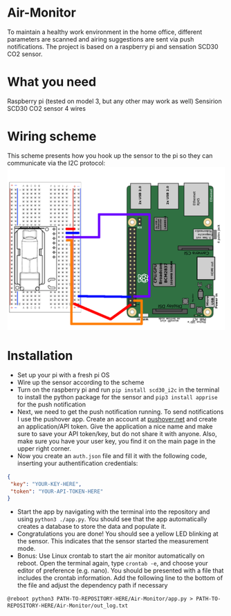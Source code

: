 # Air-Monitor
To maintain a healthy work environment in the home office, different parameters are scanned and airing suggestions are sent via push notifications. The project is based on a raspberry pi and sensation SCD30 CO2 sensor.

# What you need
Raspberry pi (tested on model 3, but any other may work as well)
Sensirion SCD30 CO2 sensor
4 wires 

# Wiring scheme
This scheme presents how you hook up the sensor to the pi so they can communicate via the I2C protocol:
![](./images/Wiring_pi.png)

# Installation
* Set up your pi with a fresh pi OS 
* Wire up the sensor according to the scheme
* Turn on the raspberry pi and run `pip install scd30_i2c` in the terminal to install the python package for the sensor and `pip3 install apprise` for the push notification
* Next, we need to get the push notification running. To send notifications I use the pushover app. Create an account at [pushover.net](https://pushover.net) and create an application/API token. Give the application a nice name and make sure to save your API token/key, but do not share it with anyone. Also, make sure you have your user key, you find it on the main page in the upper right corner.
* Now you create an `auth.json` file and fill it with the following code, inserting your authentification credentials:
```json
{
 "key": "YOUR-KEY-HERE",
 "token": "YOUR-API-TOKEN-HERE"
}
```
* Start the app by navigating with the terminal into the repository and using  `python3 ./app.py`. You should see that the app automatically creates a database to store the data and populate it.
* Congratulations you are done! You should see a yellow LED blinking at the sensor. This indicates that the sensor started the measurement mode.
* Bonus: Use Linux crontab to start the air monitor automatically on reboot. Open the terminal again, type `crontab -e`, and choose your editor of preference (e.g. nano). You should be presented with a file that includes the crontab information. Add the following line to the bottom of the file and adjust the dependency path if necessary 
``` 
@reboot python3 PATH-TO-REPOSITORY-HERE/Air-Monitor/app.py > PATH-TO-REPOSITORY-HERE/Air-Monitor/out_log.txt
```
